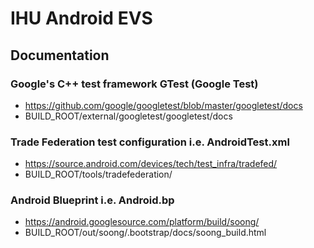 # IHU Android EVS

## Documentation

### Google's C++ test framework GTest (Google Test)
* https://github.com/google/googletest/blob/master/googletest/docs
* BUILD_ROOT/external/googletest/googletest/docs

### Trade Federation test configuration i.e. AndroidTest.xml
* https://source.android.com/devices/tech/test_infra/tradefed/
* BUILD_ROOT/tools/tradefederation/

### Android Blueprint i.e. Android.bp
* https://android.googlesource.com/platform/build/soong/
* BUILD_ROOT/out/soong/.bootstrap/docs/soong_build.html